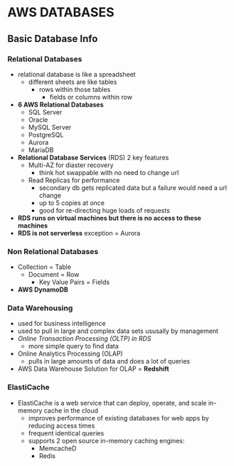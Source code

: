 # AWS DATABASES

## Basic Database Info

### Relational Databases

* relational database is like a spreadsheet
  * different sheets are like tables
    * rows within those tables
      * fields or columns within row
* **6 AWS Relational Databases**
  * SQL Server
  * Oracle
  * MySQL Server
  * PostgreSQL
  * Aurora
  * MariaDB
* **Relational Database Services** (RDS) 2 key features
  * Multi-AZ for diaster recovery
    * think hot swappable with no need to change url
  * Read Replicas for performance
    * secondary db gets replicated data but a failure would need a url change
    * up to 5 copies at once
    * good for re-directing huge loads of requests
* **RDS runs on virtual machines but there is no access to these machines**
* **RDS is not serverless** exception = Aurora

### Non Relational Databases

* Collection = Table
  * Document = Row
    * Key Value Pairs = Fields
* **AWS DynamoDB**

### Data Warehousing

* used for business intelligence
* used to pull in large and complex data sets ususally by management
* *Online Transaction Processing (OLTP) in RDS*
  * more simple query to find data
* Online Analytics Processing (OLAP)
  * pulls in large amounts of data and does a lot of queries
* AWS Data Warehouse Solution for OLAP = **Redshift**

### ElastiCache

* ElastiCache is a web service that can deploy, operate, and scale in-memory cache in the cloud
  * improves performance of existing databases for web apps by reducing access times
  * frequent identical queries
  * supports 2 open source in-memory caching engines:
    * MemcacheD
    * Redis

